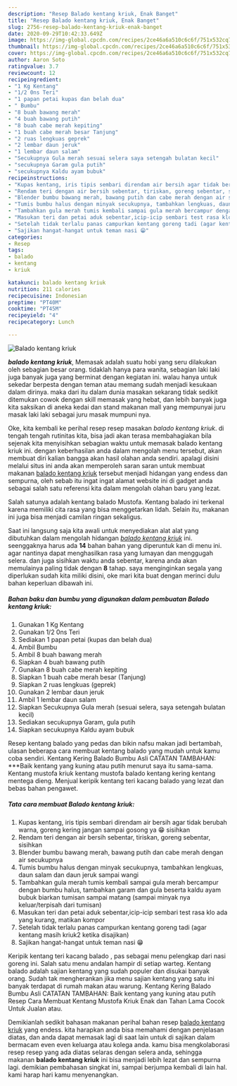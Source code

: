 ```yaml
---
description: "Resep Balado kentang kriuk, Enak Banget"
title: "Resep Balado kentang kriuk, Enak Banget"
slug: 2756-resep-balado-kentang-kriuk-enak-banget
date: 2020-09-29T10:42:33.649Z
image: https://img-global.cpcdn.com/recipes/2ce46a6a510c6c6f/751x532cq70/balado-kentang-kriuk-foto-resep-utama.jpg
thumbnail: https://img-global.cpcdn.com/recipes/2ce46a6a510c6c6f/751x532cq70/balado-kentang-kriuk-foto-resep-utama.jpg
cover: https://img-global.cpcdn.com/recipes/2ce46a6a510c6c6f/751x532cq70/balado-kentang-kriuk-foto-resep-utama.jpg
author: Aaron Soto
ratingvalue: 3.7
reviewcount: 12
recipeingredient:
- "1 Kg Kentang"
- "1/2 0ns Teri"
- "1 papan petai kupas dan belah dua"
- " Bumbu"
- "8 buah bawang merah"
- "4 buah bawang putih"
- "8 buah cabe merah kepiting"
- "1 buah cabe merah besar Tanjung"
- "2 ruas lengkuas geprek"
- "2 lembar daun jeruk"
- "1 lembar daun salam"
- "Secukupnya Gula merah sesuai selera saya setengah bulatan kecil"
- "secukupnya Garam gula putih"
- "secukupnya Kaldu ayam bubuk"
recipeinstructions:
- "Kupas kentang, iris tipis sembari direndam air bersih agar tidak berubah warna, goreng kering jangan sampai gosong ya 😁 sisihkan"
- "Rendam teri dengan air bersih sebentar, tiriskan, goreng sebentar, sisihkan"
- "Blender bumbu bawang merah, bawang putih dan cabe merah dengan air secukupnya"
- "Tumis bumbu halus dengan minyak secukupnya, tambahkan lengkuas, daun salam dan daun jeruk sampai wangi"
- "Tambahkan gula merah tumis kembali sampai gula merah bercampur dengan bumbu halus, tambahkan garam dan gula beserta kaldu ayam bubuk biarkan tumisan sampai matang (sampai minyak nya keluar/terpisah dari tumisan)"
- "Masukan teri dan petai aduk sebentar,icip-icip sembari test rasa klo ada yang kurang, matikan kompor"
- "Setelah tidak terlalu panas campurkan kentang goreng tadi (agar kentang masih kriuk2 ketika disajikan)"
- "Sajikan hangat-hangat untuk teman nasi 😁"
categories:
- Resep
tags:
- balado
- kentang
- kriuk

katakunci: balado kentang kriuk 
nutrition: 211 calories
recipecuisine: Indonesian
preptime: "PT40M"
cooktime: "PT45M"
recipeyield: "4"
recipecategory: Lunch

---
```



![Balado kentang kriuk](https://img-global.cpcdn.com/recipes/2ce46a6a510c6c6f/751x532cq70/balado-kentang-kriuk-foto-resep-utama.jpg)

<b><i>balado kentang kriuk</i></b>, Memasak adalah suatu hobi yang seru dilakukan oleh sebagian besar orang. tidaklah hanya para wanita, sebagian laki laki juga banyak juga yang berminat dengan kegiatan ini. walau hanya untuk sekedar berpesta dengan teman atau memang sudah menjadi kesukaan dalam dirinya. maka dari itu dalam dunia masakan sekarang tidak sedikit ditemukan cowok dengan skill memasak yang hebat, dan lebih banyak juga kita saksikan di aneka kedai dan stand makanan mall yang mempunyai juru masak laki laki sebagai juru masak mumpuni nya.

Oke, kita kembali ke perihal resep resep masakan <i>balado kentang kriuk</i>. di tengah tengah rutinitas kita, bisa jadi akan terasa membahagiakan bila sejenak kita menyisihkan sebagian waktu untuk memasak balado kentang kriuk ini. dengan keberhasilan anda dalam mengolah menu tersebut, akan membuat diri kalian bangga akan hasil olahan anda sendiri. apalagi disini melalui situs ini anda akan memperoleh saran saran untuk membuat makanan <u>balado kentang kriuk</u> tersebut menjadi hidangan yang endess dan sempurna, oleh sebab itu ingat ingat alamat website ini di gadget anda sebagai salah satu referensi kita dalam mengolah olahan baru yang lezat.

Salah satunya adalah kentang balado Mustofa. Kentang balado ini terkenal karena memiliki cita rasa yang bisa menggetarkan lidah. Selain itu, makanan ini juga bisa menjadi camilan ringan sekaligus.


Saat ini langsung saja kita awali untuk menyediakan alat alat yang dibutuhkan dalam mengolah hidangan <u><i>balado kentang kriuk</i></u> ini. seenggaknya harus ada <b>14</b> bahan bahan yang diperuntuk kan di menu ini. agar nantinya dapat menghasilkan rasa yang lumayan dan menggugah selera. dan juga sisihkan waktu anda sebentar, karena anda akan memulainya paling tidak dengan <b>8</b> tahap. saya menginginkan segala yang diperlukan sudah kita miliki disini, oke mari kita buat dengan merinci dulu bahan keperluan dibawah ini.

<!--inarticleads1-->

##### Bahan baku dan bumbu yang digunakan dalam pembuatan Balado kentang kriuk:

1. Gunakan 1 Kg Kentang
1. Gunakan 1/2 0ns Teri
1. Sediakan 1 papan petai (kupas dan belah dua)
1. Ambil  Bumbu
1. Ambil 8 buah bawang merah
1. Siapkan 4 buah bawang putih
1. Gunakan 8 buah cabe merah kepiting
1. Siapkan 1 buah cabe merah besar (Tanjung)
1. Siapkan 2 ruas lengkuas (geprek)
1. Gunakan 2 lembar daun jeruk
1. Ambil 1 lembar daun salam
1. Siapkan Secukupnya Gula merah (sesuai selera, saya setengah bulatan kecil)
1. Sediakan secukupnya Garam, gula putih
1. Siapkan secukupnya Kaldu ayam bubuk


Resep kentang balado yang pedas dan bikin nafsu makan jadi bertambah, ulasan beberapa cara membuat kentang balado yang mudah untuk kamu coba sendiri. Kentang Kering Balado Bumbu Asli CATATAN TAMBAHAN: ***Baik kentang yang kuning atau putih menurut saya itu sama-sama. Kentang mustofa kriuk kentang mustofa balado kentang kering kentang mentega dieng. Menjual keripik kentang teri kacang balado yang lezat dan bebas bahan pengawet. 

<!--inarticleads2-->

##### Tata cara membuat Balado kentang kriuk:

1. Kupas kentang, iris tipis sembari direndam air bersih agar tidak berubah warna, goreng kering jangan sampai gosong ya 😁 sisihkan
1. Rendam teri dengan air bersih sebentar, tiriskan, goreng sebentar, sisihkan
1. Blender bumbu bawang merah, bawang putih dan cabe merah dengan air secukupnya
1. Tumis bumbu halus dengan minyak secukupnya, tambahkan lengkuas, daun salam dan daun jeruk sampai wangi
1. Tambahkan gula merah tumis kembali sampai gula merah bercampur dengan bumbu halus, tambahkan garam dan gula beserta kaldu ayam bubuk biarkan tumisan sampai matang (sampai minyak nya keluar/terpisah dari tumisan)
1. Masukan teri dan petai aduk sebentar,icip-icip sembari test rasa klo ada yang kurang, matikan kompor
1. Setelah tidak terlalu panas campurkan kentang goreng tadi (agar kentang masih kriuk2 ketika disajikan)
1. Sajikan hangat-hangat untuk teman nasi 😁


Keripik kentang teri kacang balado , pas sebagai menu pelengkap dari nasi goreng ini. Salah satu menu andalan hampir di setiap warteg. Kentang balado adalah sajian kentang yang sudah populer dan disukai banyak orang. Sudah tak mengherankan jika menu sajian kentang yang satu ini banyak terdapat di rumah makan atau warung. Kentang Kering Balado Bumbu Asli CATATAN TAMBAHAN: Baik kentang yang kuning atau putih Resep Cara Membuat Kentang Mustofa Kriuk Enak dan Tahan Lama Cocok Untuk Jualan atau. 

Demikianlah sedikit bahasan makanan perihal bahan resep <u>balado kentang kriuk</u> yang endess. kita harapkan anda bisa memahami dengan penjelasan diatas, dan anda dapat memasak lagi di saat lain untuk di sajikan dalam bermacam even even keluarga atau kolega anda. kamu bisa mengkolaborasi resep resep yang ada diatas selaras dengan selera anda, sehingga makanan <b>balado kentang kriuk</b> ini bisa menjadi lebih lezat dan sempurna lagi. demikian pembahasan singkat ini, sampai berjumpa kembali di lain hal. kami harap hari kamu menyenangkan.
